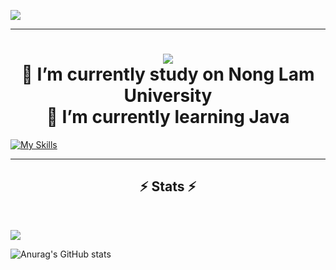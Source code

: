
[![](https://visitcount.itsvg.in/api?id=Oleny2209&icon=0&color=10)](https://visitcount.itsvg.in)

----------------------------------
<h1 align="center">
    <img src="https://readme-typing-svg.herokuapp.com/?font=Righteous&size=35&center=true&vCenter=true&width=500&height=70&duration=4000&lines=Hi+There!+👋;+✨+Im+Oleny+Developer+✨;" />
    <br/>
🔭 I’m currently study on Nong Lam University
    <br/>
🌱 I’m currently learning Java
</h1> 

[![My Skills](https://skillicons.dev/icons?i=,idea,java,figma,js,html,css)](https://skillicons.dev)

</div>
<hr/>

<h2 align="center">⚡ Stats ⚡</h2>
<br>

![](https://github-readme-stats.vercel.app/api/top-langs/?username=Oleny2209&theme=midnight-purple&hide_border=true&include_all_commits=true&count_private=true&layout=compact)



![Anurag's GitHub stats](https://github-readme-stats.vercel.app/api?username=Oleny2209&show_icons=true&theme=radical)



